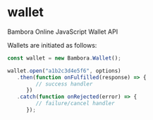 # wallet
Bambora Online JavaScript Wallet API


Wallets are initiated as follows:

```javascript
const wallet = new Bambora.Wallet();

wallet.open("a1b2c3d4e5f6", options)
   .then(function onFulfilled(response) => {
         // success handler
      })
   .catch(function onRejected(error) => {
         // failure/cancel handler
      });
```
